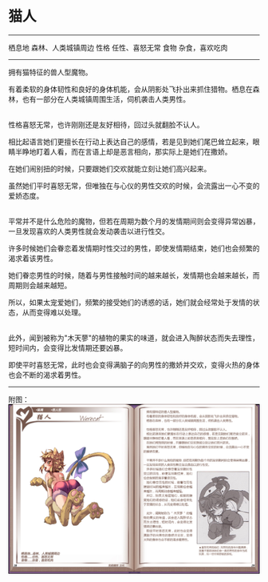 # 猫人

  -------- --------------------
  栖息地   森林、人类城镇周边
  性格     任性、喜怒无常
  食物     杂食，喜欢吃肉
  -------- --------------------

拥有猫特征的兽人型魔物。

有着柔软的身体韧性和良好的身体机能，会从阴影处飞扑出来抓住猎物。栖息在森林，也有一部分在人类城镇周围生活，伺机袭击人类男性。

<br>
性格喜怒无常，也许刚刚还是友好相待，回过头就翻脸不认人。

相比起语言她们更擅长在行动上表达自己的感情，若是见到她们尾巴耸立起来，眼睛半睁地盯着人看，而在言语上却是恶言相向，那实际上是她们在撒娇。

在她们闹别扭的时候，只要跟她们交欢就能立刻让她们高兴起来。

虽然她们平时喜怒无常，但唯独在与心仪的男性交欢的时候，会流露出一心不变的爱娇态度。

<br>
平常并不是什么危险的魔物，但若在周期为数个月的发情期间则会变得异常凶暴，一旦发现喜欢的人类男性就会发动袭击以进行性交。

许多时候她们会眷恋着发情期时性交过的男性，即使发情期结束，她们也会频繁的渴求着该男性。

她们眷恋男性的时候，随着与男性接触时间的越来越长，发情期也会越来越长，而周期则会越来越短。

所以，如果太宠爱她们，频繁的接受她们的诱惑的话，她们就会经常处于发情的状态，从而变得难以处理。

<br>
此外，闻到被称为"木天蓼"的植物的果实的味道，就会进入陶醉状态而失去理性，短时间内，会变得比发情期还要凶暴。

即使平时喜怒无常，此时也会变得满脑子的向男性的撒娇并交欢，变得火热的身体也会不断的渴求着男性。

------------------------------------------------------------------------

附图： ![](img\魔物娘图鉴I\28-29猫人.jpg)
